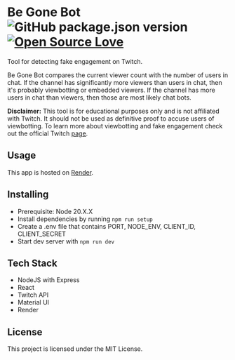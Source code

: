 # Be Gone Bot ![GitHub package.json version](https://img.shields.io/github/package-json/v/darkopavlovic/Be-Gone-Bot) [![Open Source Love](https://badges.frapsoft.com/os/v1/open-source.svg?v=103)](https://github.com/ellerbrock/open-source-badges/)

Tool for detecting fake engagement on Twitch.

Be Gone Bot compares the current viewer count with the number of users in chat. If the channel has significantly more viewers than users in chat, then it's probably viewbotting or embedded viewers. If the channel has more users in chat than viewers, then those are most likely chat bots.

**Disclaimer:** This tool is for educational purposes only and is not affiliated with Twitch. It should not be used as definitive proof to accuse users of viewbotting. To learn more about viewbotting and fake engagement check out the official Twitch [page](https://help.twitch.tv/s/article/how-to-handle-view-follow-bots?language=en_US).

## Usage

This app is hosted on [Render](https://render.com).

## Installing

- Prerequisite: Node 20.X.X
- Install dependencies by running `npm run setup`
- Create a .env file that contains PORT, NODE_ENV, CLIENT_ID, CLIENT_SECRET
- Start dev server with `npm run dev`

## Tech Stack

- NodeJS with Express
- React
- Twitch API
- Material UI
- Render

## License

This project is licensed under the MIT License.

